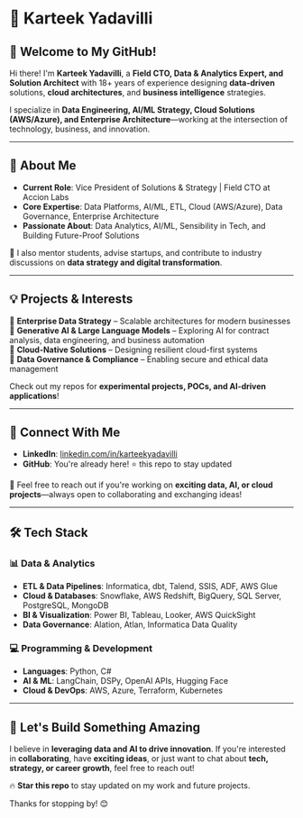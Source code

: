 # 🚀 Karteek Yadavilli  

## 👋 Welcome to My GitHub!  

Hi there! I'm **Karteek Yadavilli**, a **Field CTO, Data & Analytics Expert, and Solution Architect** with 18+ years of experience designing **data-driven** solutions, **cloud architectures**, and **business intelligence** strategies.  

I specialize in **Data Engineering, AI/ML Strategy, Cloud Solutions (AWS/Azure), and Enterprise Architecture**—working at the intersection of technology, business, and innovation.  

---

## 🔹 About Me  

- **Current Role**: Vice President of Solutions & Strategy | Field CTO at Accion Labs  
- **Core Expertise**: Data Platforms, AI/ML, ETL, Cloud (AWS/Azure), Data Governance, Enterprise Architecture  
- **Passionate About**: Data Analytics, AI/ML, Sensibility in Tech, and Building Future-Proof Solutions  

📖 I also mentor students, advise startups, and contribute to industry discussions on **data strategy and digital transformation**.  

---

## 💡 Projects & Interests  

🔹 **Enterprise Data Strategy** – Scalable architectures for modern businesses  
🔹 **Generative AI & Large Language Models** – Exploring AI for contract analysis, data engineering, and business automation  
🔹 **Cloud-Native Solutions** – Designing resilient cloud-first systems  
🔹 **Data Governance & Compliance** – Enabling secure and ethical data management  

Check out my repos for **experimental projects, POCs, and AI-driven applications**!  

---

## 🔗 Connect With Me  

- **LinkedIn**: [linkedin.com/in/karteekyadavilli](https://www.linkedin.com/in/yakarteek)  
- **GitHub**: You're already here! ⭐ this repo to stay updated  

💬 Feel free to reach out if you're working on **exciting data, AI, or cloud projects**—always open to collaborating and exchanging ideas!  

---

## 🛠️ Tech Stack  

### **📊 Data & Analytics**  
- **ETL & Data Pipelines**: Informatica, dbt, Talend, SSIS, ADF, AWS Glue  
- **Cloud & Databases**: Snowflake, AWS Redshift, BigQuery, SQL Server, PostgreSQL, MongoDB  
- **BI & Visualization**: Power BI, Tableau, Looker, AWS QuickSight  
- **Data Governance**: Alation, Atlan, Informatica Data Quality  

### **💻 Programming & Development**  
- **Languages**: Python, C#  
- **AI & ML**: LangChain, DSPy, OpenAI APIs, Hugging Face  
- **Cloud & DevOps**: AWS, Azure, Terraform, Kubernetes  

---

## 🚀 Let's Build Something Amazing  

I believe in **leveraging data and AI to drive innovation**. If you're interested in **collaborating**, have **exciting ideas**, or just want to chat about **tech, strategy, or career growth**, feel free to reach out!  

🔥 **Star this repo** to stay updated on my work and future projects.  

Thanks for stopping by! 😊  


<!---
thedataengineer/thedataengineer is a ✨ special ✨ repository because its `README.md` (this file) appears on your GitHub profile.
You can click the Preview link to take a look at your changes.
--->
